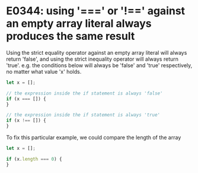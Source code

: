 # E0344: using '===' or '!==' against an empty array literal always produces the same result


Using the strict equality operator against an empty array literal will always return 'false', and using the strict inequality operator will always return 'true'. e.g. the conditions below will always be 'false' and 'true' respectively, no matter what value 'x' holds.

```javascript
let x = [];

// the expression inside the if statement is always 'false'
if (x === []) { 
}

// the expression inside the if statement is always 'true'
if (x !== []) { 
}
```

To fix this particular example, we could compare the length of the array

```javascript
let x = [];

if (x.length === 0) {
}
```

